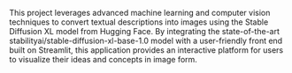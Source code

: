 This project leverages advanced machine learning and computer vision techniques to convert textual descriptions into images using the Stable Diffusion XL model from Hugging Face. By integrating the state-of-the-art stabilityai/stable-diffusion-xl-base-1.0 model with a user-friendly front end built on Streamlit, this application provides an interactive platform for users to visualize their ideas and concepts in image form.
